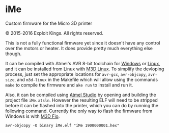# iMe
Custom firmware for the Micro 3D printer

© 2015-2016 Exploit Kings. All rights reserved.

This is not a fully functional firmware yet since it doesn't have any control over the motors or heater. It does provide pretty much everything else though.

It can be compiled with Atmel's AVR 8-bit toolchain for [Windows](http://www.atmel.com/tools/ATMELAVRTOOLCHAINFORWINDOWS.aspx) or [Linux](http://www.atmel.com/tools/atmelavrtoolchainforlinux.aspx), and it can be installed from Linux with [M3D Linux](https://github.com/donovan6000/M3D-Linux). To simplify the devloping process, just set the appropriate locations for `avr-gcc`, `avr-objcopy`, `avr-size`, and `m3d-linux` in the Makefile which will allow using the commands `make` to compile the firmware and `ake run` to install and run it.

Also, it can be compiled using [Atmel Studio](http://www.atmel.com/tools/ATMELSTUDIO.aspx) by opening and building the project file `iMe.atsln`. However the resulting ELF will need to be stripped before it can be flashed into the printer, which you can do by running the following command. Currently the only way to flash the firmware from Windows is with [M3D Fio](https://github.com/donovan6000/M3D-Fio).
```shell
avr-objcopy -O binary iMe.elf "iMe 1900000001.hex"
```
